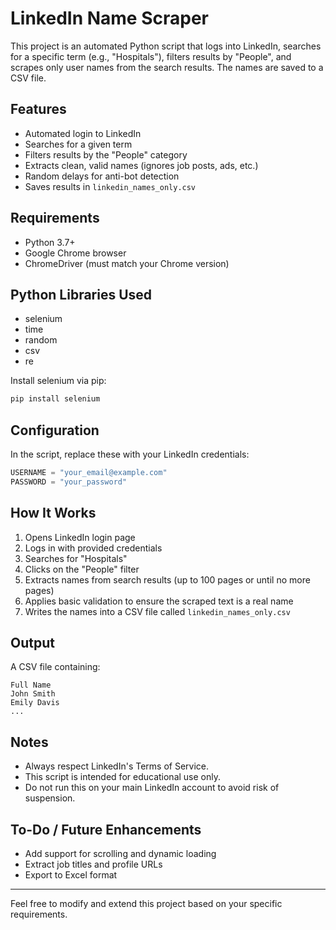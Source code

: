 # LinkedIn Name Scraper

This project is an automated Python script that logs into LinkedIn, searches for a specific term (e.g., "Hospitals"), filters results by "People", and scrapes only user names from the search results. The names are saved to a CSV file.

## Features
- Automated login to LinkedIn
- Searches for a given term
- Filters results by the "People" category
- Extracts clean, valid names (ignores job posts, ads, etc.)
- Random delays for anti-bot detection
- Saves results in `linkedin_names_only.csv`

## Requirements
- Python 3.7+
- Google Chrome browser
- ChromeDriver (must match your Chrome version)

## Python Libraries Used
- selenium
- time
- random
- csv
- re

Install selenium via pip:
```bash
pip install selenium
```

## Configuration
In the script, replace these with your LinkedIn credentials:
```python
USERNAME = "your_email@example.com"
PASSWORD = "your_password"
```

## How It Works
1. Opens LinkedIn login page
2. Logs in with provided credentials
3. Searches for "Hospitals"
4. Clicks on the "People" filter
5. Extracts names from search results (up to 100 pages or until no more pages)
6. Applies basic validation to ensure the scraped text is a real name
7. Writes the names into a CSV file called `linkedin_names_only.csv`

## Output
A CSV file containing:
```
Full Name
John Smith
Emily Davis
...
```

## Notes
- Always respect LinkedIn's Terms of Service.
- This script is intended for educational use only.
- Do not run this on your main LinkedIn account to avoid risk of suspension.

## To-Do / Future Enhancements
- Add support for scrolling and dynamic loading
- Extract job titles and profile URLs
- Export to Excel format

---
Feel free to modify and extend this project based on your specific requirements.

